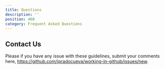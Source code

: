 ```yaml
---
title: Questions
description: ''
position: 400
category: Frequent Asked Questions
---
```


## Contact Us

Please if you have any issue with these guidelines, submit your comments here, https://github.com/jpradocueva/working-in-github/issues/new.
